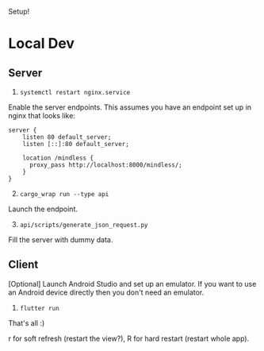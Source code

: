 Setup!

# Local Dev

## Server

1. `systemctl restart nginx.service`

Enable the server endpoints. This assumes you have an endpoint set up in nginx that looks like:

```
server {
    listen 80 default_server;
    listen [::]:80 default_server;

    location /mindless {
      proxy_pass http://localhost:8000/mindless/;
    }
}
```

2. `cargo_wrap run --type api`

Launch the endpoint.

3. `api/scripts/generate_json_request.py`

Fill the server with dummy data.

## Client

[Optional] Launch Android Studio and set up an emulator. If you want to use an Android device
directly then you don't need an emulator.

1. `flutter run`

That's all :)

r for soft refresh (restart the view?), R for hard restart (restart whole app).
